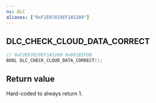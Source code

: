 ```yaml
---
ns: DLC
aliases: ["0xF2E07819EF1A5289"]
---
```

## DLC_CHECK_CLOUD_DATA_CORRECT

```c
// 0xF2E07819EF1A5289 0x881B1FDB
BOOL DLC_CHECK_CLOUD_DATA_CORRECT();
```

## Return value
Hard-coded to always return 1.